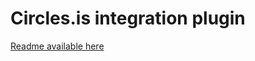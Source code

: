 # Circles.is integration plugin
[Readme available here](https://community.peerboard.io/post/396436794)
